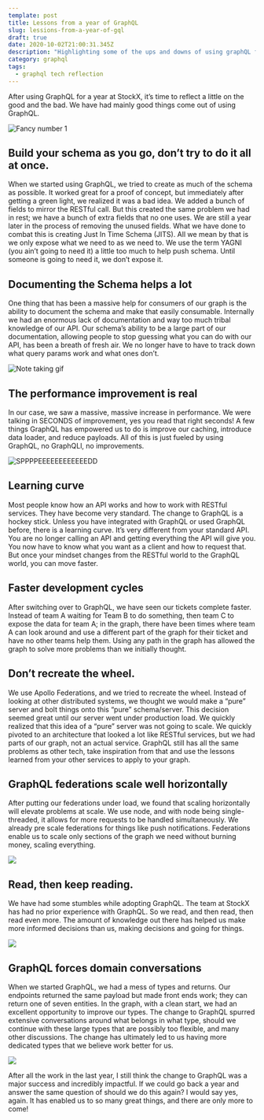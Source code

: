 ```yaml
---
template: post
title: Lessons from a year of GraphQL
slug: lessions-from-a-year-of-gql
draft: true
date: 2020-10-02T21:00:31.345Z
description: "Highlighting some of the ups and downs of using graphQL for a year. "
category: graphql
tags:
  - graphql tech reflection
---
```

After using GraphQL for a year at StockX, it’s time to reflect a little on the good and the bad. We have had mainly good things come out of using GraphQL. 

![Fancy number 1](https://media.giphy.com/media/YPc5e834zAN5lsUpZV/giphy.gif)


## Build your schema as you go, don’t try to do it all at once. 

When we started using GraphQL, we tried to create as much of the schema as possible. It worked great for a proof of concept, but immediately after getting a green light, we realized it was a bad idea. We added a bunch of fields to mirror the RESTful call. But this created the same problem we had in rest; we have a bunch of extra fields that no one uses. We are still a year later in the process of removing the unused fields. What we have done to combat this is creating Just In Time Schema (JITS). All we mean by that is we only expose what we need to as we need to. We use the term YAGNI (you ain’t going to need it)  a little too much to help push schema. Until someone is going to need it, we don’t expose it. 

## Documenting the Schema helps a lot 

One thing that has been a massive help for consumers of our graph is the ability to document the schema and make that easily consumable. Internally we had an enormous lack of documentation and way too much tribal knowledge of our API. Our schema’s ability to be a large part of our documentation, allowing people to stop guessing what you can do with our API, has been a breath of fresh air. We no longer have to have to track down what query params work and what ones don’t. 

![Note taking gif](https://media.giphy.com/media/uDZexRVCffGww/giphy.gif)

## The performance improvement is real 

In our case, we saw a massive, massive increase in performance. We were talking in SECONDS of improvement, yes you read that right seconds! A few things GraphQL has empowered us to do is improve our caching, introduce data loader, and reduce payloads. All of this is just fueled by using GraphQL, no GraphQLl, no improvements.  

![SPPPPEEEEEEEEEEEEDD](https://media.giphy.com/media/dyRT9h6bzA4fDZvPgy/giphy.gif)

## Learning curve

Most people know how an API works and how to work with RESTful services. They have become very standard. The change to GraphQL is a hockey stick. Unless you have integrated with GraphQL or used GraphQL before, there is a learning curve. It’s very different from your standard API. You are no longer calling an API and getting everything the API will give you. You now have to know what you want as a client and how to request that. But once your mindset changes from the RESTful world to the GraphQL world, you can move faster. 

## Faster development cycles 

After switching over to GraphQL, we have seen our tickets complete faster. Instead of team A waiting for Team B to do something, then team C to expose the data for team A; in the graph, there have been times where team A can look around and use a different part of the graph for their ticket and have no other teams help them. Using any path in the graph has allowed the graph to solve more problems than we initially thought. 

## Don’t recreate the wheel. 

We use Apollo Federations, and we tried to recreate the wheel. Instead of looking at other distributed systems, we thought we would make a “pure” server and bolt things onto this “pure” schema/server. This decision seemed great until our server went under production load. We quickly realized that this idea of a “pure” server was not going to scale. We quickly pivoted to an architecture that looked a lot like RESTful services, but we had parts of our graph, not an actual service. GraphQL still has all the same problems as other tech, take inspiration from that and use the lessons learned from your other services to apply to your graph. 

## GraphQL federations scale well horizontally

After putting our federations under load, we found that scaling horizontally will elevate problems at scale. We use node, and with node being single-threaded, it allows for more requests to be handled simultaneously. We already pre scale federations for things like push notifications. Federations enable us to scale only sections of the graph we need without burning money, scaling everything. 

![](https://media.giphy.com/media/l378y5IDnT6alGGU8/giphy.gif)

## Read, then keep reading. 

We have had some stumbles while adopting GraphQL. The team at StockX has had no prior experience with GraphQL. So we read, and then read, then read even more. The amount of knowledge out there has helped us make more informed decisions than us, making decisions and going for things. 

![](https://media.giphy.com/media/NFA61GS9qKZ68/giphy.gif)

## GraphQL forces domain conversations 

When we started GraphQL, we had a mess of types and returns. Our endpoints returned the same payload but made front ends work; they can return one of seven entities. In the graph, with a clean start, we had an excellent opportunity to improve our types. The change to GraphQL spurred extensive conversations around what belongs in what type, should we continue with these large types that are possibly too flexible, and many other discussions. The change has ultimately led to us having more dedicated types that we believe work better for us. 

![](https://media.giphy.com/media/B0RuiNwNKYP1qYqyhu/giphy.gif)

After all the work in the last year, I still think the change to GraphQL was a major success and incredibly impactful. If we could go back a year and answer the same question of should we do this again? I would say yes, again. It has enabled us to so many great things, and there are only more to come!